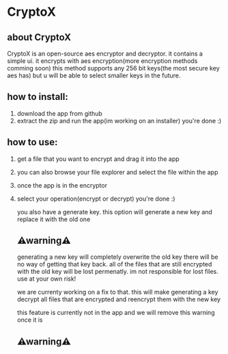 # CryptoX

## about CryptoX
CryptoX is an open-source aes encryptor and decryptor.
it contains a simple ui.
it encrypts with aes encryption(more encryption methods comming soon)
this method supports any 256 bit keys(the most secure key aes has) but u will be able to select smaller keys in the future.

## how to install:
1) download the app from github
2) extract the zip and run the app(im working on an installer)
   you're done :)

## how to use:
1) get a file that you want to encrypt and drag it into the app
2) you can also browse your file explorer and select the file within the app
3) once the app is in the encryptor
4) select your operation(encrypt or decrypt)
   you're done :)

   you also have a generate key. this option will generate a new key and replace it with the old one

   ## ⚠warning⚠ 
   generating a new key will completely overwrite the old key
   there will be no way of getting that key back. all of the files that are still encrypted with the old key will be lost permenatly.
   im not responsible for lost files. use at your own risk!

   we are currenty working on a fix to that. this will make generating a key decrypt all files that are encrypted and reencrypt them with the new key

   this feature is currently not in the app and we will remove this warning once it is 
   ## ⚠warning⚠